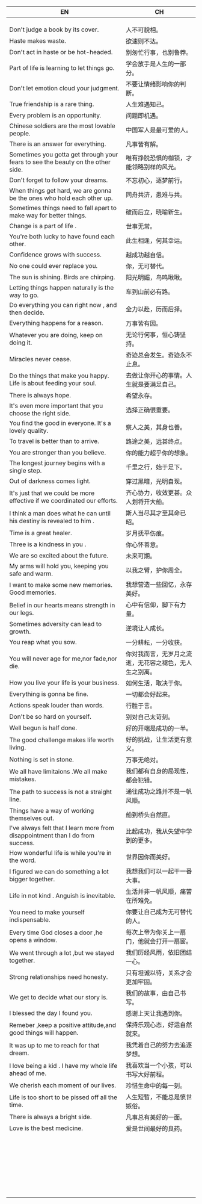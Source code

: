 | EN                                                           | CH                                                     |
| ------------------------------------------------------------ | ------------------------------------------------------ |
|                                                              |                                                        |
|                                                              |                                                        |
|                                                              |                                                        |
| Don't judge a  book by its cover.                            | 人不可貌相。                                           |
| Haste makes waste.                                           | 欲速则不达。                                           |
| Don't act in haste or be hot-headed.                         | 别匆忙行事，也别鲁莽。                                 |
| Part of life is learning to let things go.                   | 学会放手是人生的一部分。                               |
| Don't let emotion cloud your judgment.                       | 不要让情绪影响你的判断。                               |
| True friendship is a rare thing.                             | 人生难遇知己。                                         |
| Every problem is an opportunity.                             | 问题即机遇。                                           |
| Chinese soldiers are the most lovable people.                | 中国军人是最可爱的人。                                 |
| There is an answer for everything.                           | 凡事皆有解。                                           |
| Sometimes you gotta get through your fears to see the beauty on the  other side. | 唯有挣脱恐惧的枷锁，才能领略别样的风光。               |
| Don't forget to follow your dreams.                          | 不忘初心，逐梦前行。                                   |
| When things get hard, we are gonna be the ones who hold each other up. | 同舟共济，患难与共。                                   |
| Sometimes things need to fall apart to make way for better things. | 破而后立，晓喻新生。                                   |
| Change is a part of  life .                                  | 世事无常。                                             |
| You're both lucky to have found each other.                  | 此生相逢，何其幸运。                                   |
| Confidence grows with success.                               | 越成功越自信。                                         |
| No one could ever replace you.                               | 你，无可替代。                                         |
| The sun is shining. Birds are chirping.                      | 阳光明媚，鸟鸣啾啾。                                   |
| Letting things happen naturally is the way to go.            | 车到山前必有路。                                       |
| Do everything you can  right now , and then decide.          | 全力以赴，历而后择。                                   |
| Everything happens for a reason.                             | 万事皆有因。                                           |
| Whatever you are doing, keep on doing it.                    | 无论行何事，恒心铸坚持。                               |
| Miracles never cease.                                        | 奇迹总会发生。奇迹永不止息。                           |
| Do the things that make you happy. Life is about feeding your soul. | 去做让你开心的事情。人生就是要满足自己。               |
| There is always hope.                                        | 希望永存。                                             |
| It's even more important that you choose the right side.     | 选择正确很重要。                                       |
| You find the good in everyone. It's a  lovely quality.       | 察人之美，其身也善。                                   |
| To travel is better than to arrive.                          | 路途之美，远甚终点。                                   |
| You are stronger than you believe.                           | 你的能力超乎你的想象。                                 |
| The longest journey begins with a single step.               | 千里之行，始于足下。                                   |
| Out of darkness comes light.                                 | 穿过黑暗，光明自现。                                   |
| It's just that we could be more effective if we coordinated our efforts. | 齐心协力，收效更甚。众人划将开大船。                   |
| I think a man does what he can until his destiny is revealed to him . | 斯人当尽其才至其命已昭。                               |
| Time is a great healer.                                      | 岁月抚平伤痕。                                         |
| Three is  a kindness in you .                                | 你心怀善意。                                           |
| We are so excited about the future.                          | 未来可期。                                             |
| My arms will hold you, keeping you safe and warm.            | 以我之臂，护你周全。                                   |
| I want to make some  new memories. Good memories.            | 我想营造一些回忆，永存美好。                           |
| Belief in  our hearts means strength in our legs.            | 心中有信仰，脚下有力量。                               |
| Sometimes adversity can lead to growth.                      | 逆境让人成长。                                         |
| You reap what  you sow.                                      | 一分耕耘，一分收获。                                   |
| You will never age for me,nor fade,nor die.                  | 你对我而言，无岁月之流逝，无花容之褪色，无人生之别离。 |
| How you live your life is your business.                     | 如何生活，取决于你。                                   |
| Everything is gonna be fine.                                 | 一切都会好起来。                                       |
| Actions speak louder than words.                             | 行胜于言。                                             |
| Don't be so hard on yourself.                                | 别对自己太苛刻。                                       |
| Well begun is half done.                                     | 好的开端是成功的一半。                                 |
| The good challenge makes life worth living.                  | 好的挑战，让生活更有意义。                             |
| Nothing is set in stone.                                     | 万事无绝对。                                           |
| We all have limitaions .We all make mistakes.                | 我们都有自身的局现性，都会犯错。                       |
| The path to success is  not a straight line.                 | 通往成功之路并不是一帆风顺。                           |
| Things have a way of working themselves out.                 | 船到桥头自然直。                                       |
| I've always felt that I learn more from disappointment than I do from success. | 比起成功，我从失望中学到的更多。                       |
| How wonderful life is while you're in the word.              | 世界因你而美好。                                       |
| I figured we can do something a lot bigger together.         | 我想我们可以一起干一番大事。                           |
| Life in not kind . Anguish is inevitable.                    | 生活并非一帆风顺，痛苦在所难免。                       |
| You need to make  yourself indispensable.                    | 你要让自己成为无可替代的人。                           |
| Every time God closes a door ,he opens a window.             | 每次上帝为你关上一扇门，他就会打开一扇窗。             |
| We went through a lot ,but we stayed together.               | 我们历经风雨，依旧团结一心。                           |
| Strong relationships need honesty.                           | 只有坦诚以待，关系才会更加牢固。                       |
| We get to decide what our story is.                          | 我们的故事，由自己书写。                               |
| I blessed the day  I found you.                              | 感谢上天让我遇到你。                                   |
| Remeber ,keep a positive attitude,and good things will happen. | 保持乐观心态，好运自然就来。                           |
| It was up to me to reach for that dream.                     | 我凭着自己的努力去追逐梦想。                           |
| I love being a kid . I have my whole life ahead of me.       | 我喜欢当一个小孩，可以书写大好前程。                   |
| We cherish each moment of our lives.                         | 珍惜生命中的每一刻。                                   |
| Life is too short to be pissed off all the time.             | 人生短暂，不能总是愤世嫉俗。                           |
| There is  always a bright side.                              | 凡事总有美好的一面。                                   |
| Love is  the best medicine.                                  | 爱是世间最好的良药。                                   |
|                                                              |                                                        |
|                                                              |                                                        |
|                                                              |                                                        |
|                                                              |                                                        |
|                                                              |                                                        |
|                                                              |                                                        |
|                                                              |                                                        |
|                                                              |                                                        |
|                                                              |                                                        |
|                                                              |                                                        |
|                                                              |                                                        |
|                                                              |                                                        |
|                                                              |                                                        |
|                                                              |                                                        |
|                                                              |                                                        |
|                                                              |                                                        |
|                                                              |                                                        |
|                                                              |                                                        |
|                                                              |                                                        |
|                                                              |                                                        |
|                                                              |                                                        |
|                                                              |                                                        |
|                                                              |                                                        |
|                                                              |                                                        |
|                                                              |                                                        |
|                                                              |                                                        |
|                                                              |                                                        |
|                                                              |                                                        |
